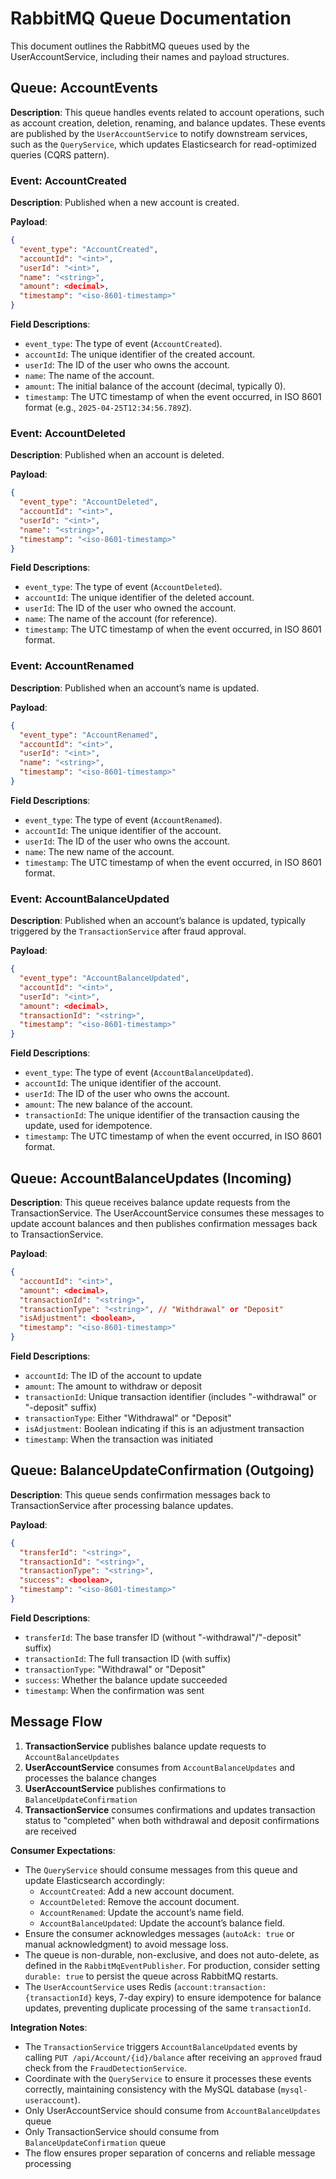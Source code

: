 # RabbitMQ Queue Documentation

This document outlines the RabbitMQ queues used by the UserAccountService, including their names and payload structures.

## Queue: AccountEvents

**Description**: This queue handles events related to account operations, such as account creation, deletion, renaming, and balance updates. These events are published by the `UserAccountService` to notify downstream services, such as the `QueryService`, which updates Elasticsearch for read-optimized queries (CQRS pattern).

### Event: AccountCreated

**Description**: Published when a new account is created.

**Payload**:
```json
{
  "event_type": "AccountCreated",
  "accountId": "<int>",
  "userId": "<int>",
  "name": "<string>",
  "amount": <decimal>,
  "timestamp": "<iso-8601-timestamp>"
}
```

**Field Descriptions**:
- `event_type`: The type of event (`AccountCreated`).
- `accountId`: The unique identifier of the created account.
- `userId`: The ID of the user who owns the account.
- `name`: The name of the account.
- `amount`: The initial balance of the account (decimal, typically 0).
- `timestamp`: The UTC timestamp of when the event occurred, in ISO 8601 format (e.g., `2025-04-25T12:34:56.789Z`).

### Event: AccountDeleted

**Description**: Published when an account is deleted.

**Payload**:
```json
{
  "event_type": "AccountDeleted",
  "accountId": "<int>",
  "userId": "<int>",
  "name": "<string>",
  "timestamp": "<iso-8601-timestamp>"
}
```

**Field Descriptions**:
- `event_type`: The type of event (`AccountDeleted`).
- `accountId`: The unique identifier of the deleted account.
- `userId`: The ID of the user who owned the account.
- `name`: The name of the account (for reference).
- `timestamp`: The UTC timestamp of when the event occurred, in ISO 8601 format.

### Event: AccountRenamed

**Description**: Published when an account’s name is updated.

**Payload**:
```json
{
  "event_type": "AccountRenamed",
  "accountId": "<int>",
  "userId": "<int>",
  "name": "<string>",
  "timestamp": "<iso-8601-timestamp>"
}
```

**Field Descriptions**:
- `event_type`: The type of event (`AccountRenamed`).
- `accountId`: The unique identifier of the account.
- `userId`: The ID of the user who owns the account.
- `name`: The new name of the account.
- `timestamp`: The UTC timestamp of when the event occurred, in ISO 8601 format.

### Event: AccountBalanceUpdated

**Description**: Published when an account’s balance is updated, typically triggered by the `TransactionService` after fraud approval.

**Payload**:
```json
{
  "event_type": "AccountBalanceUpdated",
  "accountId": "<int>",
  "userId": "<int>",
  "amount": <decimal>,
  "transactionId": "<string>",
  "timestamp": "<iso-8601-timestamp>"
}
```

**Field Descriptions**:
- `event_type`: The type of event (`AccountBalanceUpdated`).
- `accountId`: The unique identifier of the account.
- `userId`: The ID of the user who owns the account.
- `amount`: The new balance of the account.
- `transactionId`: The unique identifier of the transaction causing the update, used for idempotence.
- `timestamp`: The UTC timestamp of when the event occurred, in ISO 8601 format.

## Queue: AccountBalanceUpdates (Incoming)

**Description**: This queue receives balance update requests from the TransactionService. The UserAccountService consumes these messages to update account balances and then publishes confirmation messages back to TransactionService.

**Payload**:
```json
{
  "accountId": "<int>",
  "amount": <decimal>,
  "transactionId": "<string>",
  "transactionType": "<string>", // "Withdrawal" or "Deposit"
  "isAdjustment": <boolean>,
  "timestamp": "<iso-8601-timestamp>"
}
```

**Field Descriptions**:
- `accountId`: The ID of the account to update
- `amount`: The amount to withdraw or deposit
- `transactionId`: Unique transaction identifier (includes "-withdrawal" or "-deposit" suffix)
- `transactionType`: Either "Withdrawal" or "Deposit" 
- `isAdjustment`: Boolean indicating if this is an adjustment transaction
- `timestamp`: When the transaction was initiated

## Queue: BalanceUpdateConfirmation (Outgoing)

**Description**: This queue sends confirmation messages back to TransactionService after processing balance updates.

**Payload**:
```json
{
  "transferId": "<string>",
  "transactionId": "<string>", 
  "transactionType": "<string>",
  "success": <boolean>,
  "timestamp": "<iso-8601-timestamp>"
}
```

**Field Descriptions**:
- `transferId`: The base transfer ID (without "-withdrawal"/"-deposit" suffix)
- `transactionId`: The full transaction ID (with suffix)
- `transactionType`: "Withdrawal" or "Deposit"
- `success`: Whether the balance update succeeded
- `timestamp`: When the confirmation was sent

## Message Flow

1. **TransactionService** publishes balance update requests to `AccountBalanceUpdates`
2. **UserAccountService** consumes from `AccountBalanceUpdates` and processes the balance changes
3. **UserAccountService** publishes confirmations to `BalanceUpdateConfirmation` 
4. **TransactionService** consumes confirmations and updates transaction status to "completed" when both withdrawal and deposit confirmations are received

**Consumer Expectations**:
- The `QueryService` should consume messages from this queue and update Elasticsearch accordingly:
  - `AccountCreated`: Add a new account document.
  - `AccountDeleted`: Remove the account document.
  - `AccountRenamed`: Update the account’s name field.
  - `AccountBalanceUpdated`: Update the account’s balance field.
- Ensure the consumer acknowledges messages (`autoAck: true` or manual acknowledgment) to avoid message loss.
- The queue is non-durable, non-exclusive, and does not auto-delete, as defined in the `RabbitMqEventPublisher`. For production, consider setting `durable: true` to persist the queue across RabbitMQ restarts.
- The `UserAccountService` uses Redis (`account:transaction:{transactionId}` keys, 7-day expiry) to ensure idempotence for balance updates, preventing duplicate processing of the same `transactionId`.

**Integration Notes**:
- The `TransactionService` triggers `AccountBalanceUpdated` events by calling `PUT /api/Account/{id}/balance` after receiving an `approved` fraud check from the `FraudDetectionService`.
- Coordinate with the `QueryService` to ensure it processes these events correctly, maintaining consistency with the MySQL database (`mysql-useraccount`).
- Only UserAccountService should consume from `AccountBalanceUpdates` queue
- Only TransactionService should consume from `BalanceUpdateConfirmation` queue
- The flow ensures proper separation of concerns and reliable message processing
